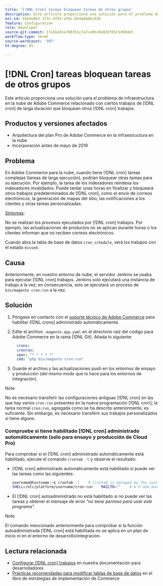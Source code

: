 ```yaml
---
title: '[!DNL Cron] tareas bloquean tareas de otros grupos'
description: Este artículo proporciona una solución para el problema de infraestructura en la nube de Adobe Commerce relacionado con ciertos  [!DNL cron] trabajos de largo plazo que bloquean otros [!DNL cron] trabajos.
exl-id: b5b9e8b3-373c-4f93-af9c-85da84dbc928
feature: Configuration
role: Developer
source-git-commit: 1fa5ba91a788351c7a7ce8bc0e826f05c5d98de5
workflow-type: tm+mt
source-wordcount: '397'
ht-degree: 0%

---
```


# [!DNL Cron] tareas bloquean tareas de otros grupos

Este artículo proporciona una solución para el problema de infraestructura en la nube de Adobe Commerce relacionado con ciertos trabajos de [!DNL cron] de larga duración que bloquean otros [!DNL cron] trabajos.

## Productos y versiones afectados

* Arquitectura del plan Pro de Adobe Commerce en la infraestructura en la nube
* Incorporación antes de mayo de 2019

## Problema

En Adobe Commerce para la nube, cuando tiene [!DNL cron] tareas complejas (tareas de larga ejecución), podrían bloquear otras tareas para su ejecución. Por ejemplo, la tarea de los indexadores reindexa los indexadores invalidados. Puede tardar unas horas en finalizar y bloqueará otros trabajos predeterminados de [!DNL cron], como el envío de correos electrónicos, la generación de mapas del sitio, las notificaciones a los clientes y otras tareas personalizadas.

<u>Síntomas</u>:

No se realizan los procesos ejecutados por [!DNL cron] trabajos. Por ejemplo, las actualizaciones de productos no se aplican durante horas o los clientes informan que no reciben correos electrónicos.

Cuando abra la tabla de base de datos `cron_schedule`, verá los trabajos con el estado `missed`.

## Causa

Anteriormente, en nuestro entorno de nube, el servidor Jenkins se usaba para ejecutar [!DNL cron] trabajos. Jenkins solo ejecutará una instancia de trabajo a la vez; en consecuencia, solo se ejecutará un proceso de `bin/magento cron:run` a la vez.

## Solución

1. Póngase en contacto con el [soporte técnico de Adobe Commerce](/help/help-center-guide/help-center/magento-help-center-user-guide.md#submit-ticket) para habilitar [!DNL crons] administrado automáticamente.
1. Edite el archivo `.magento.app.yaml` en el directorio raíz del código para Adobe Commerce en la rama [!DNL Git]. Añada lo siguiente:

   ```yaml
     crons:
     cronrun:
     spec: "* * * * *"
     cmd: "php bin/magento cron:run"
   ```

1. Guarde el archivo y las actualizaciones push en los entornos de ensayo y producción (del mismo modo que lo hace para los entornos de integración).

>[!NOTE]
>
>No es necesario transferir las configuraciones antiguas [!DNL cron] en las que hay varios `cron:run` presentes en la nueva programación [!DNL cron]; la tarea normal `cron:run`, agregada como se ha descrito anteriormente, es suficiente. Sin embargo, es necesario transferir sus trabajos personalizados si tiene alguno.

### Compruebe si tiene habilitado [!DNL cron] administrado automáticamente (solo para ensayo y producción de Cloud Pro)

Para comprobar si el [!DNL cron] administrado automáticamente está habilitado, ejecute el comando `crontab -l` y observe el resultado:

* [!DNL cron] administrado automáticamente está habilitado si puede ver las tareas como las siguientes:

  ```bash
  username@hostname:~$ crontab -l    # Crontab is managed by the system, attempts to edit it directly will fail.
  SHELL=/etc/platform/username/cron-run    MAILTO=""    # m h dom mon dow job_name    * * * * * cronrun
  ```

* El [!DNL cron] autoadministrado no está habilitado si no puede ver las tareas y obtener el mensaje de error *&quot;no tiene permiso para usar este programa&quot;*.

>[!NOTE]
>
>El comando mencionado anteriormente para comprobar si la función autoadministrada [!DNL cron] está habilitada no se aplica en un plan de inicio ni en el entorno de desarrollo/integración.

## Lectura relacionada

* [Configurar [!DNL cron] trabajos](https://experienceleague.adobe.com/es/docs/commerce-operations/configuration-guide/cli/configure-cron-jobs) en nuestra documentación para desarrolladores
* [Prácticas recomendadas para modificar tablas de base de datos](https://experienceleague.adobe.com/es/docs/commerce-operations/implementation-playbook/best-practices/development/modifying-core-and-third-party-tables#why-adobe-recommends-avoiding-modifications) en el libro de estrategias de implementación de Commerce

